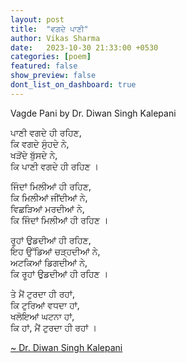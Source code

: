```yaml
---
layout: post
title:  "ਵਗਦੇ ਪਾਣੀ"
author: Vikas Sharma
date:   2023-10-30 21:33:00 +0530
categories: [poem]
featured: false
show_preview: false
dont_list_on_dashboard: true
---
```


Vagde Pani by Dr. Diwan Singh Kalepani

ਪਾਣੀ ਵਗਦੇ ਹੀ ਰਹਿਣ,<br>
ਕਿ ਵਗਦੇ ਸੁੰਹਦੇ ਨੇ,<br>
ਖੜੋਂਦੇ ਬੁੱਸਦੇ ਨੇ,<br>
ਕਿ ਪਾਣੀ ਵਗਦੇ ਹੀ ਰਹਿਣ ।

ਜਿੰਦਾਂ ਮਿਲੀਆਂ ਹੀ ਰਹਿਣ,<br>
ਕਿ ਮਿਲੀਆਂ ਜੀਂਦੀਆਂ ਨੇ,<br>
ਵਿਛੜਿਆਂ ਮਰਦੀਆਂ ਨੇ,<br>
ਕਿ ਜਿੰਦਾਂ ਮਿਲੀਆਂ ਹੀ ਰਹਿਣ ।

ਰੂਹਾਂ ਉਡਦੀਆਂ ਹੀ ਰਹਿਣ,<br>
ਇਹ ਉੱਡਿਆਂ ਚੜ੍ਹਦੀਆਂ ਨੇ,<br>
ਅਟਕਿਆਂ ਡਿਗਦੀਆਂ ਨੇ,<br>
ਕਿ ਰੂਹਾਂ ਉਡਦੀਆਂ ਹੀ ਰਹਿਣ ।

ਤੇ ਮੈਂ ਟੁਰਦਾ ਹੀ ਰਹਾਂ,<br>
ਕਿ ਟੁਰਿਆਂ ਵਧਦਾ ਹਾਂ,<br>
ਖਲੋਇਆਂ ਘਟਨਾ ਹਾਂ,<br>
ਕਿ ਹਾਂ, ਮੈਂ ਟੁਰਦਾ ਹੀ ਰਹਾਂ ।

<a href="https://en.wikipedia.org/wiki/Diwan_Singh" target="_blank">~ Dr. Diwan Singh Kalepani</a>